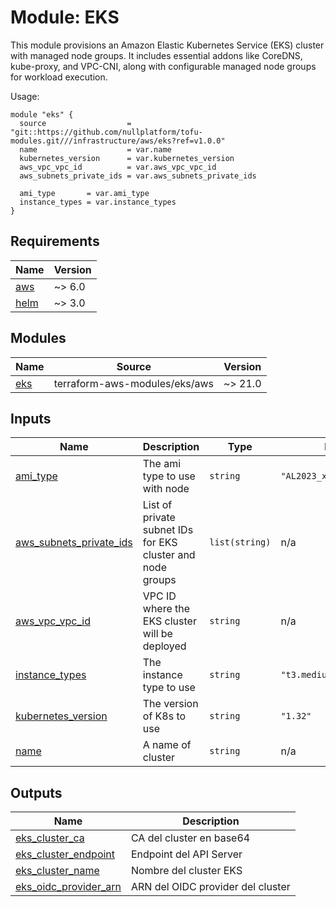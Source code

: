 # Module: EKS

This module provisions an Amazon Elastic Kubernetes Service (EKS) cluster with managed node groups. It includes essential addons like CoreDNS, kube-proxy, and VPC-CNI, along with configurable managed node groups for workload execution.

Usage:

```hcl
module "eks" {
  source                  = "git::https://github.com/nullplatform/tofu-modules.git///infrastructure/aws/eks?ref=v1.0.0"
  name                    = var.name
  kubernetes_version      = var.kubernetes_version
  aws_vpc_vpc_id          = var.aws_vpc_vpc_id
  aws_subnets_private_ids = var.aws_subnets_private_ids

  ami_type       = var.ami_type
  instance_types = var.instance_types
}
```

<!-- BEGIN_TF_DOCS -->
## Requirements

| Name | Version |
|------|---------|
| <a name="requirement_aws"></a> [aws](#requirement\_aws) | ~> 6.0 |
| <a name="requirement_helm"></a> [helm](#requirement\_helm) | ~> 3.0 |

## Modules

| Name | Source | Version |
|------|--------|---------|
| <a name="module_eks"></a> [eks](#module\_eks) | terraform-aws-modules/eks/aws | ~> 21.0 |

## Inputs

| Name | Description | Type | Default | Required |
|------|-------------|------|---------|:--------:|
| <a name="input_ami_type"></a> [ami\_type](#input\_ami\_type) | The ami type to use with node | `string` | `"AL2023_x86_64_STANDARD"` | no |
| <a name="input_aws_subnets_private_ids"></a> [aws\_subnets\_private\_ids](#input\_aws\_subnets\_private\_ids) | List of private subnet IDs for EKS cluster and node groups | `list(string)` | n/a | yes |
| <a name="input_aws_vpc_vpc_id"></a> [aws\_vpc\_vpc\_id](#input\_aws\_vpc\_vpc\_id) | VPC ID where the EKS cluster will be deployed | `string` | n/a | yes |
| <a name="input_instance_types"></a> [instance\_types](#input\_instance\_types) | The instance type to use | `string` | `"t3.medium"` | no |
| <a name="input_kubernetes_version"></a> [kubernetes\_version](#input\_kubernetes\_version) | The version of K8s to use | `string` | `"1.32"` | no |
| <a name="input_name"></a> [name](#input\_name) | A name of cluster | `string` | n/a | yes |

## Outputs

| Name | Description |
|------|-------------|
| <a name="output_eks_cluster_ca"></a> [eks\_cluster\_ca](#output\_eks\_cluster\_ca) | CA del cluster en base64 |
| <a name="output_eks_cluster_endpoint"></a> [eks\_cluster\_endpoint](#output\_eks\_cluster\_endpoint) | Endpoint del API Server |
| <a name="output_eks_cluster_name"></a> [eks\_cluster\_name](#output\_eks\_cluster\_name) | Nombre del cluster EKS |
| <a name="output_eks_oidc_provider_arn"></a> [eks\_oidc\_provider\_arn](#output\_eks\_oidc\_provider\_arn) | ARN del OIDC provider del cluster |
<!-- END_TF_DOCS -->